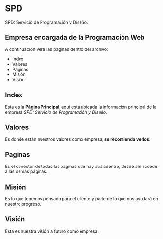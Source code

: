 # SPD
SPD: Servicio de Programación y Diseño. 
## Empresa encargada de la Programación Web
A continuación verá las paginas dentro del archivo:
- Index
- Valores
- Paginas
- Misión
- Visión
## Index
Esta es la **Página Principal**, aquí está ubicada la información principal de la empresa *SPD: Servicio de Programación y Diseño*.
## Valores
Es donde están nuestros valores como empresa, **se recomienda verlos**.
## Paginas
Es el conector de todas las paginas que hay acá adentro, desde ahí accede a las demás páginas.
## Misión
Es lo que tenemos pensado para el cliente y parte de lo que nos ayudará en nuestro progreso.
## Visión
Esta es nuestra visión a futuro como empresa.
